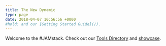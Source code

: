 ```yaml
---
title: The New Dynamic
type: page
date: 2018-04-07 10:56:56 +0000
#hold: and our [Getting Started Guide](/).
---
```

Welcome to the #JAMstack. Check out our [Tools Directory](/tool/) and [showcase](/showcase/).
